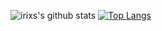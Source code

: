 

<!--
### Hi there 👋
**irixs/irixs** is a ✨ _special_ ✨ repository because its `README.md` (this file) appears on your GitHub profile.

Here are some ideas to get you started:

- 🔭 I’m currently working on ...
- 🌱 I’m currently learning ...
- 👯 I’m looking to collaborate on ...
- 🤔 I’m looking for help with ...
- 💬 Ask me about ...
- 📫 How to reach me: ...
- 😄 Pronouns: ...
- ⚡ Fun fact: ...
-->

![irixs's github stats](https://github-readme-stats.vercel.app/api?username=irixs&theme=dracula&show_icons=true&count_private=true)  [![Top Langs](https://github-readme-stats.vercel.app/api/top-langs/?username=irixs&layout=compact&theme=dracula&langs_count=6)](https://github.com/anuraghazra/github-readme-stats) 
